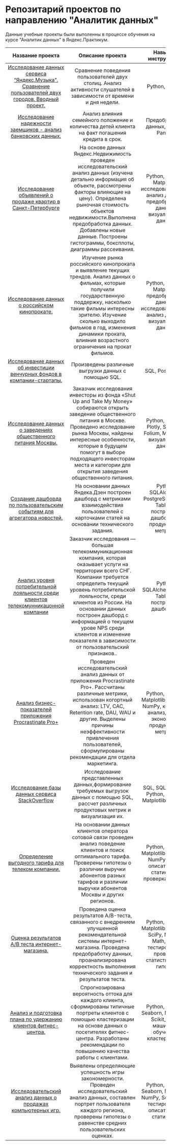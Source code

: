 # Репозитарий проектов по направлению "Аналитик данных"

Данные учебные проекты были выполенны в процессе обучения на курсе "Аналитик данных" в Яндекс.Практикум.


|Название проекта                            |Описание проекта                                             |Навыки и инструменты                  |Сфера         | 
|:------------------------------------------:|:-----------------------------------------------------------:|:------------------------------------:|:--------:|
|[Исследование данных сервиса “Яндекс.Музыка”. Cравнение пользователей двух городов. Вводный проект.](https://github.com/AnnaSmirnovaa/yandex_practicum_DA/tree/main/big_cities_music)|Сравнение поведения пользователей двух столиц. Анализ активности слушателей в зависимости от времени и дня недели.|Python, Pandas|Интернет-сервисы, Стриминговые сервисы|
|[Исследование надежности заемщиков - анализ банковских данных.](https://github.com/AnnaSmirnovaa/yandex_practicum_DA/tree/main/credit_bank)|Анализ влияния семейного положение и количества детей клиента на факт погашения кредита в срок. |Предобработка данных, Python, Pandas|Банковская сфера, Кредитование|
|[Исследование объявлений о продаже квартир в Санкт-Петербурге](https://github.com/AnnaSmirnovaa/yandex_practicum_DA/tree/main/real_estate)|На основе данных Яндекс.Недвижимость проведен исследовательский анализ данных (изучена детально информация об объекте, рассмотрены факторы влияющие на цену). Определена рыночная стоимость объектов недвижимости.Выполнена предобработка данных. Добавлены новые данные. Построены гистограммы, боксплоты, диаграммы рассеивания.|Python, Pandas, Matplotlib, исследовательский анализ данный, предобработка данных, визуализация данных|Интернет-сервисы, Площадки объявлений|
|[Исследование данных о российском кинопрокате.](https://github.com/AnnaSmirnovaa/yandex_practicum_DA/tree/main/film_distribution)|Изучение рынка российского кинопроката и выявление текущих трендов. Анализ данных о фильмах, которые получили государственную поддержку, насколько такие фильмы интересны зрителю. Изучение сколько выходило фильмов в год, изменения динамики проката, влияния  возрастного ограничения на прокат фильмов.|Python, Pandas, Matplotlib, предобработка данных, исследовательский анализ данных, визуализация данных|Оффлайн, Кинематограф, Стриминговые сервисы|
|[Исследование данных об инвестиции венчурных фондов в компании-стартапы.](https://github.com/AnnaSmirnovaa/yandex_practicum_DA/tree/main/basic_sql)|Произведены различные выгрузки данных с помощью SQL.|SQL, PostgreSQL|Стартапы, Инвестиции|
|[Исследование данных o заведениях общественного питания Москвы.](https://github.com/AnnaSmirnovaa/yandex_practicum_DA/tree/main/moscow_catering)|Заказчик исследования инвесторы из фонда «Shut Up and Take My Money» собираются открыть заведение общественного питания в Москве. Проведено исследование рынка Москвы, найдены интересные особенности, которые в будущем помогут в выборе подходящего инвесторам места и категории для открытия заведения общественного питания.|Python, Pandas, Plotly, Seaborn, Folium, Matplotlib, визуализация данных|Стартапы, Бизнес|
|[Создание дашборда по пользовательским событиям для агрегатора новостей.](https://github.com/AnnaSmirnovaa/yandex_practicum_DA/tree/main/dashboard_dzen)|На основании данных Яндека.Дзен построен дашборд с метриками взаимодействия пользователей с карточками статей на основании технического задания.|Python, SQLAlchemy, PostgreSQL, dash, Tableau, построение дашбордов, продуктовые метрики|Интернет-сервисы, Площадки объявлений|
|[Анализ уровня потребительной лояльности среди клиентов телекомунникацонной компании](https://github.com/AnnaSmirnovaa/yandex_practicum_DA/tree/main/analysis_NPS)|Заказчик исследования — большая телекоммуникационная компания, которая оказывает услуги на территории всего СНГ. Компании требуется определить текущий уровень потребительской лояльности, среди клиентов из России. На основании данных построен дашборд  с информацией о текущем урове NPS среди клиентов и изменение показателя в зависимости от пользовательский признаков..|Python, SQLAlchemy, dash, Tableau, построение дашбордов|Телеком|
|[Анализ бизнес-показателей приложения Procrastinate Pro+](https://github.com/AnnaSmirnovaa/yandex_practicum_DA/tree/main/Procrastinate)|Проведен исследовательский анализ данных от приложения Procrastinate Pro+. Рассчитаны различные метрики, использован когортный анализ: LTV, CAC, Retention rate, DAU, WAU и другие. Выделены причины неэффективности привлечения пользователей, сформулированы рекомендации для отдела маркетинга.|Python, Pandas, Matplotlib, Seaborn, NumPy, когортный анализ, юнит-экономика, продуктовые метрики|Интернет-сервисы, Стартапы|
|[Исследование базы данных сервиса StackOverflow](https://github.com/AnnaSmirnovaa/yandex_practicum_DA/tree/main/sql_advanced)|Исследование представленных данных,формирование требуемых выгрузок данных с помощью SQL, рассчет различных продуктовых метрик и визуализация их.|SQL, SQLAlchemy, Python, Pandas, Matplotlib, Seaborn|Интернет-сервисы, Социальные сети|
|[Определение выгодного тарифа для телеком компании.](https://github.com/AnnaSmirnovaa/yandex_practicum_DA/tree/main/telecom_tariffs)|На основании данных клиентов оператора сотовой связи проведен анализ поведение клиентов и поиск оптимального тарифа. Проверены гипотезы о различии выручки абонентов разных тарифов и различии выручки абонентов Москвы и других регионов.|Python, Pandas, Matplotlib, Seaborn, NumPy, SciPy, описательная статистика, проверка гипотез|Телеком|
|[Оценка результатов A/B теста интернет-магазина.](https://github.com/AnnaSmirnovaa/yandex_practicum_DA/tree/main/store_ab_test)|Проведена оценка результатов A/B-теста, связанного с внедрением улучшенной рекомендательной системы интернет-магазина. Проведена предобработку данных, проанализирована корректность выполнения технического задания и результатов теста.|Python, Pandas, Matplotlib, Seaborn, SciPy, NumPy, Math, А/В-тестирование, проверка статистических гипотез|Интернет-магазины|
|[Анализ и подготовка плана по удержанию клиентов фитнес-центра.](https://github.com/AnnaSmirnovaa/yandex_practicum_DA/tree/main/gym_churn)|Cпрогнозирована вероятность оттока для каждого клиента, сформированы типичные портреты клиентов с помощью кластеризации на основе данных о посетителях фитнес-центра. Разработаны рекомендации по повышению качества работы с клиентами.|Python, Pandas, Seaborn, Matplotlib, Scikit_learn, машинное обучение, кластеризация|Бизнес, Оффлайн|
|[Исследовательский анализ данных о продажах компьютерных игр.](https://github.com/AnnaSmirnovaa/yandex_practicum_DA/tree/main/video_games)|Выявлены определяющие успешность игры закономерности. Проведен исследовательский анализ данных, составлен портрет пользователя каждого региона, проверены гипотезы о равенстве средних пользовательских оценках.|Python, Pandas, Seaborn, Matplotlib, NumPy, SciPy, А/В-тестирование, описательная статистика|Бизнес, Интернет-сервисы|
